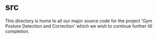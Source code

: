 # src

This directory is home to all our major source code for the project 'Gym Posture Detection and Correction' which we wish to continue further till completion.